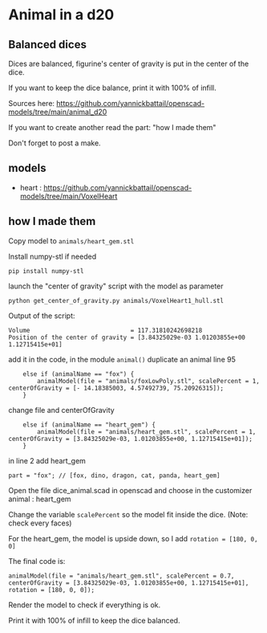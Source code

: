 # Animal in a d20

## Balanced dices

Dices are balanced, figurine's center of gravity is put in the center of the dice.

If you want to keep the dice balance, print it with 100% of infill.

Sources here: https://github.com/yannickbattail/openscad-models/tree/main/animal_d20

If you want to create another read the part: "how I made them"

Don't forget to post a make.

## models

- heart : https://github.com/yannickbattail/openscad-models/tree/main/VoxelHeart

## how I made them

Copy model to `animals/heart_gem.stl`

Install numpy-stl if needed

```shell
pip install numpy-stl
```

launch the "center of gravity" script with the model as parameter

```shell
python get_center_of_gravity.py animals/VoxelHeart1_hull.stl
```

Output of the script:

```text
Volume                            = 117.31810242698218
Position of the center of gravity = [3.84325029e-03 1.01203855e+00 1.12715415e+01]
```

add it in the code, in the module `animal()` duplicate an animal line 95

```openscad
    else if (animalName == "fox") {
        animalModel(file = "animals/foxLowPoly.stl", scalePercent = 1, centerOfGravity = [- 14.18385003, 4.57492739, 75.20926315]);
    }
```

change file and centerOfGravity

```openscad
    else if (animalName == "heart_gem") {
        animalModel(file = "animals/heart_gem.stl", scalePercent = 1, centerOfGravity = [3.84325029e-03, 1.01203855e+00, 1.12715415e+01]);
    }
```

in line 2 add heart_gem

```openscad
part = "fox"; // [fox, dino, dragon, cat, panda, heart_gem]
```

Open the file dice_animal.scad in openscad and choose in the customizer animal : heart_gem

Change the variable `scalePercent` so the model fit inside the dice. (Note: check every faces)

For the heart_gem, the model is upside down, so I add `rotation = [180, 0, 0]`

The final code is:

```openscad
animalModel(file = "animals/heart_gem.stl", scalePercent = 0.7, centerOfGravity = [3.84325029e-03, 1.01203855e+00, 1.12715415e+01], rotation = [180, 0, 0]);
```

Render the model to check if everything is ok.

Print it with 100% of infill to keep the dice balanced.
